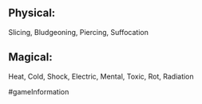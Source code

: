 ## Physical:

Slicing, Bludgeoning, Piercing, Suffocation

## Magical:

Heat, Cold, Shock, Electric, Mental, Toxic, Rot, Radiation

#gameInformation